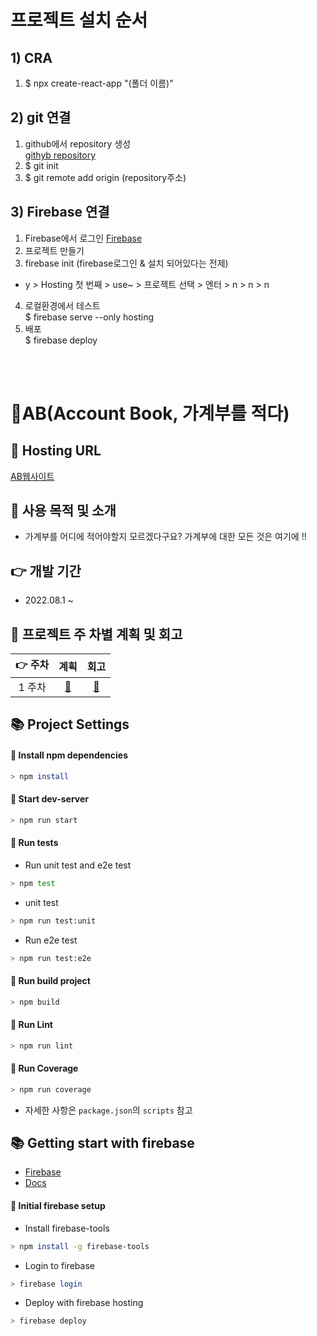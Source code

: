 # 프로젝트 설치 순서

## 1) CRA

1. $ npx create-react-app "(폴더 이름)"

## 2) git 연결

1. github에서 repository 생성  
   [githyb repository](https://github.com/gueit214)
2. $ git init
3. $ git remote add origin (repository주소)

## 3) Firebase 연결

1. Firebase에서 로그인
   [Firebase](https://firebase.google.com/?hl=ko)
2. 프로젝트 만들기
3. firebase init (firebase로그인 & 설치 되어있다는 전제)

- y > Hosting 첫 번째 > use~ > 프로젝트 선택 > 엔터 > n > n > n

4. 로컬환경에서 테스트  
   $ firebase serve --only hosting
5. 배포  
   $ firebase deploy

<br /><br />

# 💸AB(Account Book, 가계부를 적다)

## 🚀 Hosting URL

[AB웹사이트](https://account-book-d2459.web.app/)

## 🎈 사용 목적 및 소개

- 가계부를 어디에 적어야할지 모르겠다구요? 가계부에 대한 모든 것은 여기에 !!

<!-- ## 💻 Project Structure
```
📦 src
 ┣ 📂 assets
 ┃ ┣ 📂 css
``` -->

<!-- ## 👜구성
 -->

## 👉 개발 기간

- 2022.08.1 ~

## 🚀 프로젝트 주 차별 계획 및 회고

| 👉 주차 |                            계획                             |    회고    |
| :-----: | :---------------------------------------------------------: | :--------: |
| 1 주차  | [:link:](https://github.com/gueit214/account-book/issues/1) | [:link:]() |

## 📚 Project Settings

#### 📢 Install npm dependencies

```bash
> npm install
```

#### 📢 Start dev-server

```bash
> npm run start
```

#### 📢 Run tests

- Run unit test and e2e test

```bash
> npm test
```

- unit test

```bash
> npm run test:unit
```

- Run e2e test

```bash
> npm run test:e2e
```

#### 📢 Run build project

```bash
> npm build
```

#### 📢 Run Lint

```bash
> npm run lint
```

#### 📢 Run Coverage

```bash
> npm run coverage
```

- 자세한 사항은 `package.json`의 `scripts` 참고

## 📚 Getting start with firebase

- [Firebase](https://firebase.google.com/)
- [Docs](https://firebase.google.com/docs/cli?hl=ko)

#### 📢 Initial firebase setup

- Install firebase-tools

```bash
> npm install -g firebase-tools
```

- Login to firebase

```bash
> firebase login
```

- Deploy with firebase hosting

```bash
> firebase deploy
```

<!--
## 🔥 기술 스택 및 사용 라이브러리
- React
- Redux, Redux-Toolkit, Redux-Thunk
- React Router Dom
- React Helmet
- React Use
- Emotion, facepaint, react-responsive
- Firebase, FireStore
- Jest, React Testing Library, CodeceptJS
- Webpack, Eslint, Babel
- Immer
- Moment, React-moment
- draft-js, react-draft-wysiwyg
- react-content-loader

## 🦄 Demo Image

#### 👉 DeskTop

![desktop-demo]()

#### 👉 Mobile

<img src="" width="600px" > -->

